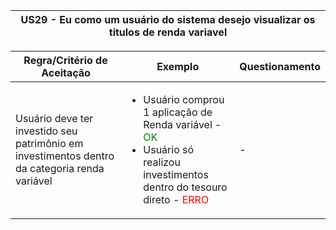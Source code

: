 <table>
    <thead>
        <tr>
            <th colspan="2" rowspan="2"> US29 - Eu como um usuário do sistema desejo visualizar os titulos de renda variavel </th>
        </tr>        
    </thead>
</table>

<table>
    <thead>
        <tr>
            <th>Regra/Critério de Aceitação</th>
            <th>Exemplo</th>
            <th>Questionamento</th>
        </tr>        
    </thead>
    <tbody>
        <tr>
            <td>Usuário deve ter investido seu patrimônio em investimentos dentro da categoria renda variável</td>
            <td>
                <ul>
                    <li>Usuário comprou 1 aplicação de Renda variável - <span style="color:green">OK</span></li>
                    <li>Usuário só realizou investimentos dentro do tesouro direto - <span style="color:red">ERRO</span></li>
                </ul>
            </td>
            <td> - </td>
        </tr>
    </tbody>
</table>